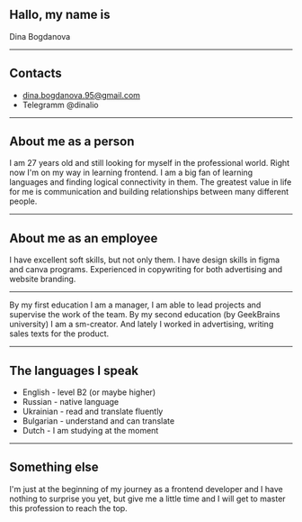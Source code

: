 ## Hallo, my name is
 Dina Bogdanova
***
 ## Contacts 
 - dina.bogdanova.95@gmail.com 
 - Telegramm @dinalio
***
 ## About me as a person 
 I am 27 years old and still looking for myself in the professional world. Right now I'm on my way in learning frontend.
 I am a big fan of learning languages and finding logical connectivity in them. The greatest value in life for me is communication and building relationships between many different people. 
***
 ## About me as an employee
I have excellent soft skills, but not only them.
I have design skills in figma and canva programs.
Experienced in copywriting for both advertising and website branding. 
***
By my first education I am a manager, I am able to lead projects and supervise the work of the team. 
By my second education (by GeekBrains university) I am a sm-creator.
And lately I worked in advertising, writing sales texts for the product. 
***
## The languages I speak
- English - level B2 (or maybe higher) 
- Russian - native language 
- Ukrainian - read and translate fluently
- Bulgarian - understand and can translate 
- Dutch - I am studying at the moment
***
## Something else
I'm just at the beginning of my journey as a frontend developer and I have nothing to surprise you yet, but give me a little time and I will get to master this profession to reach the top. 


